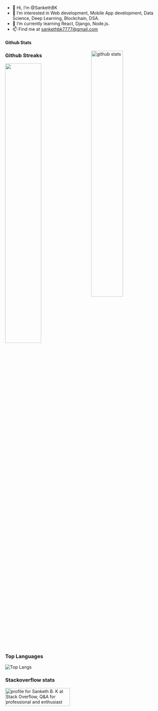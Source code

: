 - 👋 Hi, I’m @SankethBK
- 👀 I’m interested in Web development, Mobile App development, Data Science, Deep Learning, Blockchain, DSA.  
- 🌱 I’m currently learning React, Django, Node.js. 
- 📫 Find me at sankethbk7777@gmail.com

#### Github Stats
<img src="https://github-readme-stats.vercel.app/api?username=SankethBK&show_icons=true&theme=gotham&count_private=true" alt="github stats" width="45%" align="right"/>

### Github Streaks
<img src="https://github-readme-streak-stats.herokuapp.com/?user=kritika-pattalam&theme=dark" width="48%" >

### Top Languages
![Top Langs](https://github-readme-stats.vercel.app/api/top-langs/?username=SankethBK&layout=compact)

### Stackoverflow stats
<a href="https://stackoverflow.com/users/10553747/sanketh-b-k"><img src="https://stackoverflow.com/users/flair/10553747.png?theme=dark" width="208" height="58" alt="profile for Sanketh B. K at Stack Overflow, Q&amp;A for professional and enthusiast programmers" title="profile for Sanketh B. K at Stack Overflow, Q&amp;A for professional and enthusiast programmers" ></a>

